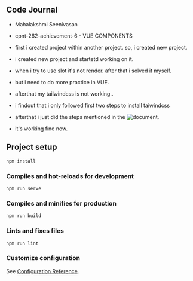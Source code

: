 ## Code Journal

- Mahalakshmi Seenivasan

- cpnt-262-achievement-6 - VUE COMPONENTS

* first i created project within another project. so, i created new project.

* i created new project and startetd working on it.

* when i try to use slot it's not render. after that i solved it myself.

* but i need to do more practice in VUE.

* afterthat my tailwindcss is not working..

* i findout that i only followed first two steps to install taiwindcss

* afterthat i just did the steps mentioned in the ![document](https://tailwindcss.com/docs/guides/vite).

* it's working fine now.

## Project setup

```
npm install
```

### Compiles and hot-reloads for development

```
npm run serve
```

### Compiles and minifies for production

```
npm run build
```

### Lints and fixes files

```
npm run lint
```

### Customize configuration

See [Configuration Reference](https://cli.vuejs.org/config/).
